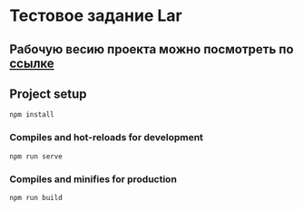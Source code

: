 # Тестовое задание Lar

## Рабочую весию проекта можно посмотреть по [ссылке](https://sickgang.github.io/task-lar/)

## Project setup

```
npm install
```

### Compiles and hot-reloads for development

```
npm run serve
```

### Compiles and minifies for production

```
npm run build
```
